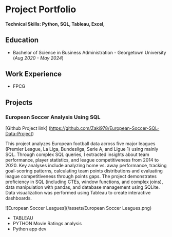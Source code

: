 # Project Portfolio

#### Technical Skills: Python, SQL, Tableau, Excel,


## Education 
- Bachelor of Science in Business Administration - Georgetown University (_Aug 2020 - May 2024_)

## Work Experience
- FPCG

## Projects 
### European Soccer Analysis Using SQL
[Github Project link] (https://github.com/Zaki978/European-Soccer-SQL-Data-Project)

This project analyzes European football data across five major leagues (Premier League, La Liga, Bundesliga, Serie A, and Ligue 1) using mainly SQL. Through complex SQL queries, I extracted insights about team performance, player statistics, and league competitiveness from 2014 to 2020. Key analyses include analyzing home vs. away performance, tracking goal-scoring patterns, calculating team points distributions and evaluating league competitiveness through points gaps. The project demonstrates proficiency in SQL (including CTEs, window functions, and complex joins), data manipulation with pandas, and database management using SQLite. Data visualization was performed using Tableau to create interactive dashboards.

![European Soccer Leagues](/assets/European Soccer Leagues.png)


- TABLEAU
- PYTHON Movie Ratings analysis
- Python app dev
